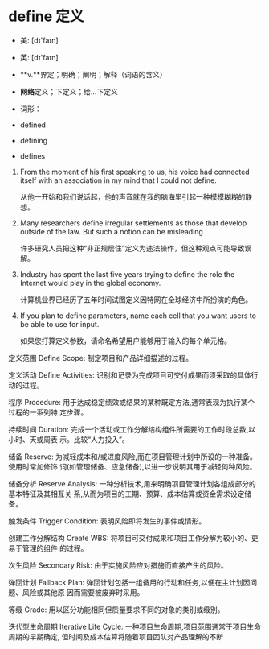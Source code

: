 # define 定义

- 美: [dɪ'faɪn] 
- 英: [dɪ'faɪn] 

- **v.**界定；明确；阐明；解释（词语的含义）
- **网络**定义；下定义；给…下定义

- 词形：

- defined
- defining
- defines

1. From the moment of his first speaking to us, his voice had connected itself with an association in my mind that I could not define. 

   从他一开始和我们说话起，他的声音就在我的脑海里引起一种模模糊糊的联想。

    

2. Many researchers define irregular settlements as those that develop outside of the law. But such a notion can be misleading . 

   许多研究人员把这种“非正规居住”定义为违法操作，但这种观点可能导致误解。

    

3. Industry has spent the last five years trying to define the role the Internet would play in the global economy. 

   计算机业界已经历了五年时间试图定义因特网在全球经济中所扮演的角色。

    

4. If you plan to define parameters, name each cell that you want users to be able to use for input. 

   如果您打算定义参数，请命名希望用户能够用于输入的每个单元格。

    

定义范围 Define Scope: 制定项目和产品详细描述的过程。

定义活动 Define Activities: 识别和记录为完成项目可交付成果而须采取的具体行动的过程。

程序 Procedure: 用于达成稳定绩效或结果的某种既定方法,通常表现为执行某个过程的一系列特
定步骤。

持续时间 Duration: 完成一个活动或工作分解结构组件所需要的工作时段总数,以小时、天或周表
示。比较“人力投入”。

储备 Reserve: 为减轻成本和/或进度风险,而在项目管理计划中所设的一种准备。使用时常加修饰
词(如管理储备、应急储备),以进一步说明其用于减轻何种风险。

储备分析 Reserve Analysis: 一种分析技术,用来明确项目管理计划各组成部分的基本特征及其相互关
系,从而为项目的工期、预算、成本估算或资金需求设定储备。

触发条件 Trigger Condition: 表明风险即将发生的事件或情形。

创建工作分解结构 Create WBS: 将项目可交付成果和项目工作分解为较小的、更易于管理的组件
的过程。

次生风险 Secondary Risk: 由于实施风险应对措施而直接产生的风险。

弹回计划 Fallback Plan: 弹回计划包括一组备用的行动和任务,以便在主计划因问题、风险或其他原
因而需要被废弃时采用。

等级 Grade: 用以区分功能相同但质量要求不同的对象的类别或级别。

迭代型生命周期 Iterative Life Cycle: 一种项目生命周期,项目范围通常于项目生命周期的早期确定,
但时间及成本估算将随着项目团队对产品理解的不断